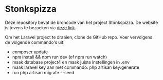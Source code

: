 # Stonkspizza
Deze repository bevat de broncode van het project Stonkspizza. De website is tevens te bezoeken via [deze link](https://richardswinkels.nl/projects/stonkspizza/).

Om het Laravel project te draaien, clone de GitHub repo. 
Voer vervolgens de volgende commando's uit: 
<ul>
    <li>composer update</li>
    <li>npm install && npm run dev (of npm run watch)</li>
    <li>maak database project4 en maak juiste instellingen in .env</li>
    <li>maak laravel key aan met commando: php artisan key:generate</li>
    <li>run php artisan migrate --seed</li>
</ul>

